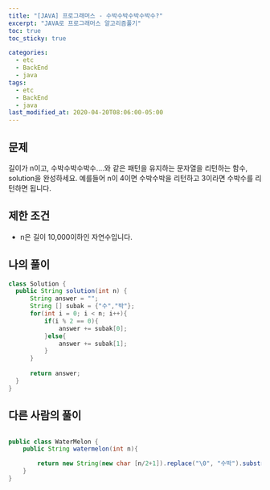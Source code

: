 ```yaml
---
title: "[JAVA] 프로그래머스 - 수박수박수박수박수?"
excerpt: "JAVA로 프로그래머스 알고리즘풀기"
toc: true
toc_sticky: true

categories:
  - etc
  - BackEnd
  - java
tags:
  - etc
  - BackEnd
  - java
last_modified_at: 2020-04-20T08:06:00-05:00
---
```


## 문제 

길이가 n이고, 수박수박수박수....와 같은 패턴을 유지하는 문자열을 리턴하는 함수, solution을 완성하세요. 예를들어 n이 4이면 수박수박을 리턴하고 3이라면 수박수를 리턴하면 됩니다.

## 제한 조건

+ n은 길이 10,000이하인 자연수입니다.

## 나의 풀이

```java
class Solution {
  public String solution(int n) {
      String answer = "";
      String [] subak = {"수","박"};
      for(int i = 0; i < n; i++){
          if(i % 2 == 0){
              answer += subak[0];
          }else{
              answer += subak[1];
          }
      }
      
      return answer;
  }
}
```

## 다른 사람의 풀이

```java

public class WaterMelon {
    public String watermelon(int n){

        return new String(new char [n/2+1]).replace("\0", "수박").substring(0,n);
    }
}
```